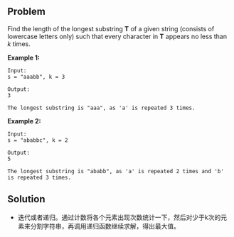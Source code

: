 ## Problem

Find the length of the longest substring **T** of a given string (consists of lowercase letters only) such that every character in **T** appears no less than *k* times.

**Example 1:**

```
Input:
s = "aaabb", k = 3

Output:
3

The longest substring is "aaa", as 'a' is repeated 3 times.
```



**Example 2:**

```
Input:
s = "ababbc", k = 2

Output:
5

The longest substring is "ababb", as 'a' is repeated 2 times and 'b' is repeated 3 times.
```



## Solution

* 迭代或者递归。通过计数将各个元素出现次数统计一下，然后对少于k次的元素来分割字符串，再调用递归函数继续求解，得出最大值。